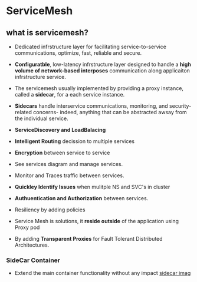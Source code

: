 # ServiceMesh

## what is servicemesh?
- Dedicated infrstructure layer for facilitating service-to-service communications, optimize, fast, reliable and secure.
- **Configuratble**, low-latency infrstructure layer designed to handle a **high volume of network-based interposes** communication along applicaiton infrstructure service.
- The servicemesh usually implemented by providing a proxy instance, called a **sidecar**, for a each service instance.
- **Sidecars** handle interservice communications, monitoring, and security-related concerns- indeed, anything that can be abstracted awsay from the individual service.

- **ServiceDiscovery and LoadBalacing**
- **Intelligent Routing** decission to multiple services
- **Encryption** between service to service
- See services diagram and manage services.
- Monitor and Traces traffic between services.
- **Quickley Identify Issues** when mulitple NS and SVC's in cluster
- **Authuentication and Authorization** between services.
- Resiliency by adding policies
- Service Mesh is solutions, it **reside outside** of the application using Proxy pod
- By adding **Transparent Proxies** for Fault Tolerant Distributed Architectures.

### SideCar Container
- Extend the main container functionality without any impact
[sidecar imag](/images/sidecar.png)

